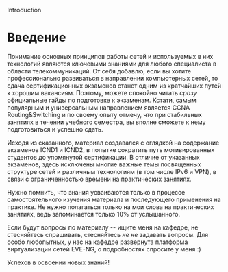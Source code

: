 Introduction

# Введение

Понимание основных принципов работы сетей и используемых в них технологий являются ключевыми знаниями для любого специалиста в области телекоммуникаций. От себя добавлю, если вы хотите профессионально развиваться в направлении компьютерных сетей, то сдача сертификационных экзаменов станет одним из кратчайших путей к хорошим вакансиям. Поэтому, можете спокойно читать _сразу_ официальные гайды по подготовке к экзаменам. Кстати, самым популярным и универсальным направлением является CCNA Routing&Switching и по своему опыту отмечу, что при стабильных занятиях в течении учебного семестра, вы вполне сможете к нему подготовиться и успешно сдать.

Исходя из сказанного, материал создавался с оглядкой на содержание экзаменов ICND1 и ICND2, в попытке сократить путь мотивированных студентов до упомянутой сертификации. В отличие от указанных экзаменов, здесь исключены многие важные темы посвященных структуре сетей и различным технологиям \(в том числе IPv6 и VPN\), в связи с ограниченностью времени на практических занятиях.

Нужно помнить, что знания усваиваются только в процессе самостоятельного изучения материала и последующего применения на практике. Не нужно полагаться только на мои слова на практических занятиях, ведь запоминается только 10% от услышанного.

Если будут вопросы по материалу -- ищите меня на кафедре, не стесняйтесь спрашивать, стесняйтесь _не не_ задавать вопросы. Для особо любопытных, у нас на кафедре развернута платформа виртуализации сетей EVE-NG, о подробностях спросите у меня :\)

Успехов в освоении новых знаний!

